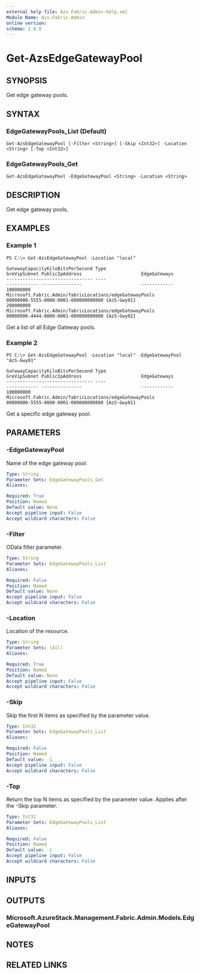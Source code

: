 ```yaml
---
external help file: Azs.Fabric.Admin-help.xml
Module Name: Azs.Fabric.Admin
online version: 
schema: 2.0.0
---
```


# Get-AzsEdgeGatewayPool

## SYNOPSIS
Get edge gateway pools.

## SYNTAX

### EdgeGatewayPools_List (Default)
```
Get-AzsEdgeGatewayPool [-Filter <String>] [-Skip <Int32>] -Location <String> [-Top <Int32>]
```

### EdgeGatewayPools_Get
```
Get-AzsEdgeGatewayPool -EdgeGatewayPool <String> -Location <String>
```

## DESCRIPTION
Get edge gateway pools.

## EXAMPLES

### Example 1
```
PS C:\> Get-AzsEdgeGatewayPool -Location "local"

GatewayCapacityKiloBitsPerSecond Type                                                    GreVipSubnet PublicIpAddress                      EdgeGateways
-------------------------------- ----                                                    ------------ ---------------                      ------------
100000000                        Microsoft.Fabric.Admin/fabricLocations/edgeGatewayPools              00000000-5555-0000-0001-000000000000 {AzS-Gwy01}
200000000                        Microsoft.Fabric.Admin/fabricLocations/edgeGatewayPools              00000000-4444-0000-0001-000000000000 {AzS-Gwy02}

```

Get a list of all Edge Gateway pools.

### Example 2

```
PS C:\> Get-AzsEdgeGatewayPool -Location "local" -EdgeGatewayPool "AzS-Gwy01"

GatewayCapacityKiloBitsPerSecond Type                                                    GreVipSubnet PublicIpAddress                      EdgeGateways
-------------------------------- ----                                                    ------------ ---------------                      ------------
100000000                        Microsoft.Fabric.Admin/fabricLocations/edgeGatewayPools              00000000-5555-0000-0001-000000000000 {AzS-Gwy01}

```

Get a specific edge gateway pool.

## PARAMETERS

### -EdgeGatewayPool
Name of the edge gateway pool.

```yaml
Type: String
Parameter Sets: EdgeGatewayPools_Get
Aliases: 

Required: True
Position: Named
Default value: None
Accept pipeline input: False
Accept wildcard characters: False
```

### -Filter
OData filter parameter.

```yaml
Type: String
Parameter Sets: EdgeGatewayPools_List
Aliases: 

Required: False
Position: Named
Default value: None
Accept pipeline input: False
Accept wildcard characters: False
```

### -Location
Location of the resource.

```yaml
Type: String
Parameter Sets: (All)
Aliases: 

Required: True
Position: Named
Default value: None
Accept pipeline input: False
Accept wildcard characters: False
```

### -Skip
Skip the first N items as specified by the parameter value.

```yaml
Type: Int32
Parameter Sets: EdgeGatewayPools_List
Aliases: 

Required: False
Position: Named
Default value: -1
Accept pipeline input: False
Accept wildcard characters: False
```

### -Top
Return the top N items as specified by the parameter value.
Applies after the -Skip parameter.

```yaml
Type: Int32
Parameter Sets: EdgeGatewayPools_List
Aliases: 

Required: False
Position: Named
Default value: -1
Accept pipeline input: False
Accept wildcard characters: False
```

## INPUTS

## OUTPUTS

### Microsoft.AzureStack.Management.Fabric.Admin.Models.EdgeGatewayPool

## NOTES

## RELATED LINKS

